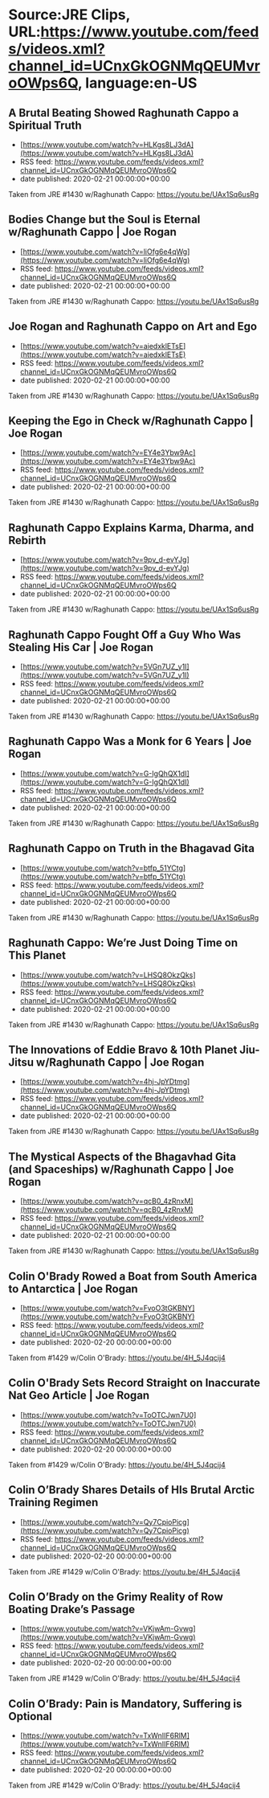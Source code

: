 # Source:JRE Clips, URL:https://www.youtube.com/feeds/videos.xml?channel_id=UCnxGkOGNMqQEUMvroOWps6Q, language:en-US

## A Brutal Beating Showed Raghunath Cappo a Spiritual Truth
 - [https://www.youtube.com/watch?v=HLKgs8LJ3dA](https://www.youtube.com/watch?v=HLKgs8LJ3dA)
 - RSS feed: https://www.youtube.com/feeds/videos.xml?channel_id=UCnxGkOGNMqQEUMvroOWps6Q
 - date published: 2020-02-21 00:00:00+00:00

Taken from JRE #1430 w/Raghunath Cappo: https://youtu.be/UAx1Sq6usRg

## Bodies Change but the Soul is Eternal w/Raghunath Cappo | Joe Rogan
 - [https://www.youtube.com/watch?v=liOfg6e4qWg](https://www.youtube.com/watch?v=liOfg6e4qWg)
 - RSS feed: https://www.youtube.com/feeds/videos.xml?channel_id=UCnxGkOGNMqQEUMvroOWps6Q
 - date published: 2020-02-21 00:00:00+00:00

Taken from JRE #1430 w/Raghunath Cappo:
https://youtu.be/UAx1Sq6usRg

## Joe Rogan and Raghunath Cappo on Art and Ego
 - [https://www.youtube.com/watch?v=aiedxklETsE](https://www.youtube.com/watch?v=aiedxklETsE)
 - RSS feed: https://www.youtube.com/feeds/videos.xml?channel_id=UCnxGkOGNMqQEUMvroOWps6Q
 - date published: 2020-02-21 00:00:00+00:00

Taken from JRE #1430 w/Raghunath Cappo: https://youtu.be/UAx1Sq6usRg

## Keeping the Ego in Check w/Raghunath Cappo | Joe Rogan
 - [https://www.youtube.com/watch?v=EY4e3Ybw9Ac](https://www.youtube.com/watch?v=EY4e3Ybw9Ac)
 - RSS feed: https://www.youtube.com/feeds/videos.xml?channel_id=UCnxGkOGNMqQEUMvroOWps6Q
 - date published: 2020-02-21 00:00:00+00:00

Taken from JRE #1430 w/Raghunath Cappo:
https://youtu.be/UAx1Sq6usRg

## Raghunath Cappo Explains Karma, Dharma, and Rebirth
 - [https://www.youtube.com/watch?v=9pv_d-evYJg](https://www.youtube.com/watch?v=9pv_d-evYJg)
 - RSS feed: https://www.youtube.com/feeds/videos.xml?channel_id=UCnxGkOGNMqQEUMvroOWps6Q
 - date published: 2020-02-21 00:00:00+00:00

Taken from JRE #1430 w/Raghunath Cappo: https://youtu.be/UAx1Sq6usRg

## Raghunath Cappo Fought Off a Guy Who Was Stealing His Car | Joe Rogan
 - [https://www.youtube.com/watch?v=5VGn7UZ_y1I](https://www.youtube.com/watch?v=5VGn7UZ_y1I)
 - RSS feed: https://www.youtube.com/feeds/videos.xml?channel_id=UCnxGkOGNMqQEUMvroOWps6Q
 - date published: 2020-02-21 00:00:00+00:00

Taken from JRE #1430 w/Raghunath Cappo:
https://youtu.be/UAx1Sq6usRg

## Raghunath Cappo Was a Monk for 6 Years | Joe Rogan
 - [https://www.youtube.com/watch?v=G-IgQhQX1dI](https://www.youtube.com/watch?v=G-IgQhQX1dI)
 - RSS feed: https://www.youtube.com/feeds/videos.xml?channel_id=UCnxGkOGNMqQEUMvroOWps6Q
 - date published: 2020-02-21 00:00:00+00:00

Taken from JRE #1430 w/Raghunath Cappo:
https://youtu.be/UAx1Sq6usRg

## Raghunath Cappo on Truth in the Bhagavad Gita
 - [https://www.youtube.com/watch?v=btfp_51YCtg](https://www.youtube.com/watch?v=btfp_51YCtg)
 - RSS feed: https://www.youtube.com/feeds/videos.xml?channel_id=UCnxGkOGNMqQEUMvroOWps6Q
 - date published: 2020-02-21 00:00:00+00:00

Taken from JRE #1430 w/Raghunath Cappo: https://youtu.be/UAx1Sq6usRg

## Raghunath Cappo: We’re Just Doing Time on This Planet
 - [https://www.youtube.com/watch?v=LHSQ8OkzQks](https://www.youtube.com/watch?v=LHSQ8OkzQks)
 - RSS feed: https://www.youtube.com/feeds/videos.xml?channel_id=UCnxGkOGNMqQEUMvroOWps6Q
 - date published: 2020-02-21 00:00:00+00:00

Taken from JRE #1430 w/Raghunath Cappo: https://youtu.be/UAx1Sq6usRg

## The Innovations of Eddie Bravo & 10th Planet Jiu-Jitsu w/Raghunath Cappo | Joe Rogan
 - [https://www.youtube.com/watch?v=4hj-JpYDtmg](https://www.youtube.com/watch?v=4hj-JpYDtmg)
 - RSS feed: https://www.youtube.com/feeds/videos.xml?channel_id=UCnxGkOGNMqQEUMvroOWps6Q
 - date published: 2020-02-21 00:00:00+00:00

Taken from JRE #1430 w/Raghunath Cappo:
https://youtu.be/UAx1Sq6usRg

## The Mystical Aspects of the Bhagavhad Gita (and Spaceships) w/Raghunath Cappo | Joe Rogan
 - [https://www.youtube.com/watch?v=qcB0_4zRnxM](https://www.youtube.com/watch?v=qcB0_4zRnxM)
 - RSS feed: https://www.youtube.com/feeds/videos.xml?channel_id=UCnxGkOGNMqQEUMvroOWps6Q
 - date published: 2020-02-21 00:00:00+00:00

Taken from JRE #1430 w/Raghunath Cappo:
https://youtu.be/UAx1Sq6usRg

## Colin O'Brady Rowed a Boat from South America to Antarctica | Joe Rogan
 - [https://www.youtube.com/watch?v=FvoO3tGKBNY](https://www.youtube.com/watch?v=FvoO3tGKBNY)
 - RSS feed: https://www.youtube.com/feeds/videos.xml?channel_id=UCnxGkOGNMqQEUMvroOWps6Q
 - date published: 2020-02-20 00:00:00+00:00

Taken from #1429 w/Colin O'Brady:
https://youtu.be/4H_5J4qcij4

## Colin O'Brady Sets Record Straight on Inaccurate Nat Geo Article | Joe Rogan
 - [https://www.youtube.com/watch?v=ToOTCJwn7U0](https://www.youtube.com/watch?v=ToOTCJwn7U0)
 - RSS feed: https://www.youtube.com/feeds/videos.xml?channel_id=UCnxGkOGNMqQEUMvroOWps6Q
 - date published: 2020-02-20 00:00:00+00:00

Taken from #1429 w/Colin O'Brady:
https://youtu.be/4H_5J4qcij4

## Colin O’Brady Shares Details of HIs Brutal Arctic Training Regimen
 - [https://www.youtube.com/watch?v=Qy7CpioPicg](https://www.youtube.com/watch?v=Qy7CpioPicg)
 - RSS feed: https://www.youtube.com/feeds/videos.xml?channel_id=UCnxGkOGNMqQEUMvroOWps6Q
 - date published: 2020-02-20 00:00:00+00:00

Taken from JRE #1429 w/Colin O'Brady: https://youtu.be/4H_5J4qcij4

## Colin O’Brady on the Grimy Reality of Row Boating Drake’s Passage
 - [https://www.youtube.com/watch?v=VKjwAm-Gvwg](https://www.youtube.com/watch?v=VKjwAm-Gvwg)
 - RSS feed: https://www.youtube.com/feeds/videos.xml?channel_id=UCnxGkOGNMqQEUMvroOWps6Q
 - date published: 2020-02-20 00:00:00+00:00

Taken from JRE #1429 w/Colin O'Brady: https://youtu.be/4H_5J4qcij4

## Colin O’Brady: Pain is Mandatory, Suffering is Optional
 - [https://www.youtube.com/watch?v=TxWnIIF6RlM](https://www.youtube.com/watch?v=TxWnIIF6RlM)
 - RSS feed: https://www.youtube.com/feeds/videos.xml?channel_id=UCnxGkOGNMqQEUMvroOWps6Q
 - date published: 2020-02-20 00:00:00+00:00

Taken from JRE #1429 w/Colin O'Brady: https://youtu.be/4H_5J4qcij4

